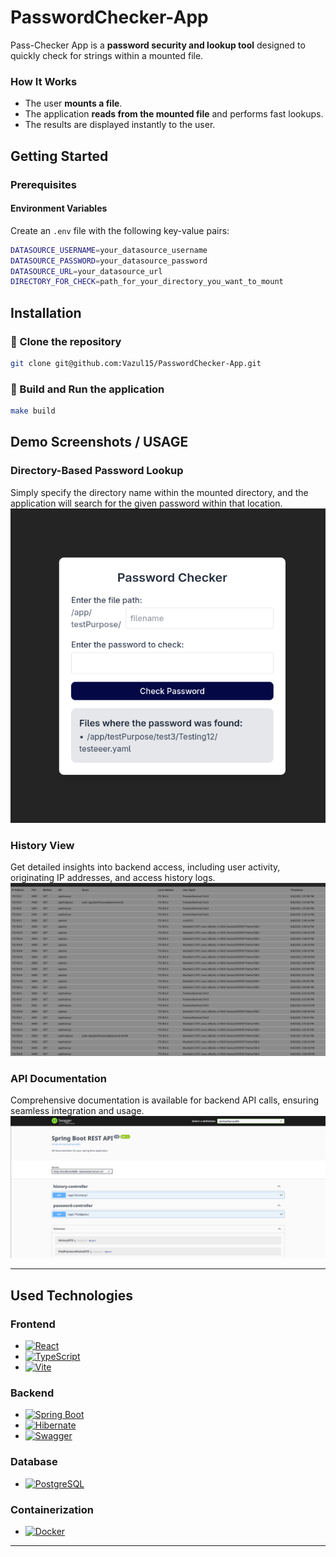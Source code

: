 # PasswordChecker-App
Pass-Checker App is a **password security and lookup tool** designed to quickly check for strings within a mounted file.  

### How It Works  
  - The user **mounts a file**.  
  - The application **reads from the mounted file** and performs fast lookups.  
  - The results are displayed instantly to the user.  


## Getting Started  

### Prerequisites  

#### Environment Variables  
Create an `.env` file with the following key-value pairs:  

```bash
DATASOURCE_USERNAME=your_datasource_username
DATASOURCE_PASSWORD=your_datasource_password
DATASOURCE_URL=your_datasource_url
DIRECTORY_FOR_CHECK=path_for_your_directory_you_want_to_mount
```

## Installation  

### 🔹 Clone the repository  
```bash
git clone git@github.com:Vazul15/PasswordChecker-App.git
```

### 🔹 Build and Run the application
```bash
make build
```


## Demo Screenshots / USAGE

### Directory-Based Password Lookup  
Simply specify the directory name within the mounted directory, and the application will search for the given password within that location.  
![PassChecker Screenshot](Readme-pics/passchecker1.png)  

### History View  
Get detailed insights into backend access, including user activity, originating IP addresses, and access history logs.  
![PassChecker Screenshot](Readme-pics/passchecker2.png)  

### API Documentation  
Comprehensive documentation is available for backend API calls, ensuring seamless integration and usage.  
![PassChecker Screenshot](Readme-pics/passchecker3.png)  


---

##  Used Technologies  

### **Frontend**  
- [![React](https://img.shields.io/badge/React-61DAFB?style=for-the-badge&logo=react&logoColor=white)](https://reactjs.org/)  
- [![TypeScript](https://img.shields.io/badge/TypeScript-3178C6?style=for-the-badge&logo=typescript&logoColor=white)](https://www.typescriptlang.org/)  
- [![Vite](https://img.shields.io/badge/Vite-B73BFE?style=for-the-badge&logo=vite&logoColor=white)](https://vitejs.dev/)  

### **Backend**  
- [![Spring Boot](https://img.shields.io/badge/Spring%20Boot-6DB33F?style=for-the-badge&logo=springboot&logoColor=white)](https://spring.io/projects/spring-boot)  
- [![Hibernate](https://img.shields.io/badge/Hibernate-59666C?style=for-the-badge&logo=hibernate&logoColor=white)](https://hibernate.org/)  
- [![Swagger](https://img.shields.io/badge/Swagger-85EA2D?style=for-the-badge&logo=swagger&logoColor=white)](https://swagger.io/)  

### **Database**  
- [![PostgreSQL](https://img.shields.io/badge/PostgreSQL-4169E1?style=for-the-badge&logo=postgresql&logoColor=white)](https://www.postgresql.org/)  

### **Containerization**  
- [![Docker](https://img.shields.io/badge/Docker-2496ED?style=for-the-badge&logo=docker&logoColor=white)](https://www.docker.com/)  


---
